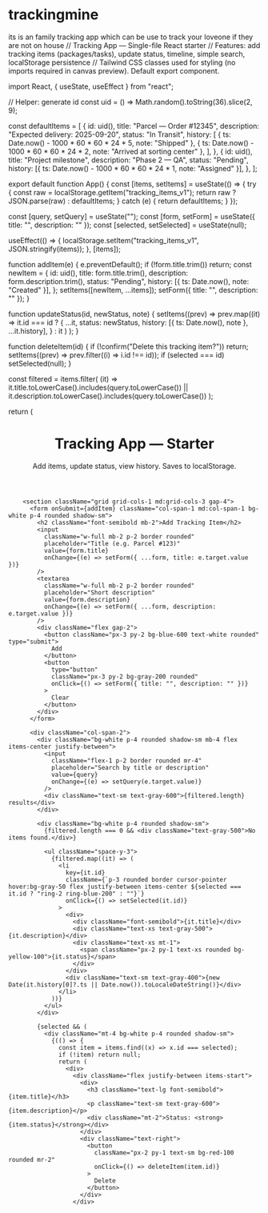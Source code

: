 # trackingmine
its is an family tracking app which can be use to track your loveone if they are not on house 
// Tracking App — Single-file React starter
// Features: add tracking items (packages/tasks), update status, timeline, simple search, localStorage persistence
// Tailwind CSS classes used for styling (no imports required in canvas preview). Default export component.

import React, { useState, useEffect } from "react";

// Helper: generate id
const uid = () => Math.random().toString(36).slice(2, 9);

const defaultItems = [
  {
    id: uid(),
    title: "Parcel — Order #12345",
    description: "Expected delivery: 2025-09-20",
    status: "In Transit",
    history: [
      { ts: Date.now() - 1000 * 60 * 60 * 24 * 5, note: "Shipped" },
      { ts: Date.now() - 1000 * 60 * 60 * 24 * 2, note: "Arrived at sorting center" },
    ],
  },
  {
    id: uid(),
    title: "Project milestone",
    description: "Phase 2 — QA",
    status: "Pending",
    history: [{ ts: Date.now() - 1000 * 60 * 60 * 24 * 1, note: "Assigned" }],
  },
];

export default function App() {
  const [items, setItems] = useState(() => {
    try {
      const raw = localStorage.getItem("tracking_items_v1");
      return raw ? JSON.parse(raw) : defaultItems;
    } catch (e) {
      return defaultItems;
    }
  });

  const [query, setQuery] = useState("");
  const [form, setForm] = useState({ title: "", description: "" });
  const [selected, setSelected] = useState(null);

  useEffect(() => {
    localStorage.setItem("tracking_items_v1", JSON.stringify(items));
  }, [items]);

  function addItem(e) {
    e.preventDefault();
    if (!form.title.trim()) return;
    const newItem = {
      id: uid(),
      title: form.title.trim(),
      description: form.description.trim(),
      status: "Pending",
      history: [{ ts: Date.now(), note: "Created" }],
    };
    setItems([newItem, ...items]);
    setForm({ title: "", description: "" });
  }

  function updateStatus(id, newStatus, note) {
    setItems((prev) =>
      prev.map((it) =>
        it.id === id
          ? {
              ...it,
              status: newStatus,
              history: [{ ts: Date.now(), note }, ...it.history],
            }
          : it
      )
    );
  }

  function deleteItem(id) {
    if (!confirm("Delete this tracking item?")) return;
    setItems((prev) => prev.filter((i) => i.id !== id));
    if (selected === id) setSelected(null);
  }

  const filtered = items.filter(
    (it) =>
      it.title.toLowerCase().includes(query.toLowerCase()) ||
      it.description.toLowerCase().includes(query.toLowerCase())
  );

  return (
    <div className="min-h-screen bg-gray-50 p-6">
      <div className="max-w-4xl mx-auto">
        <header className="mb-6">
          <h1 className="text-2xl font-bold">Tracking App — Starter</h1>
          <p className="text-sm text-gray-600">Add items, update status, view history. Saves to localStorage.</p>
        </header>

        <section className="grid grid-cols-1 md:grid-cols-3 gap-4">
          <form onSubmit={addItem} className="col-span-1 md:col-span-1 bg-white p-4 rounded shadow-sm">
            <h2 className="font-semibold mb-2">Add Tracking Item</h2>
            <input
              className="w-full mb-2 p-2 border rounded"
              placeholder="Title (e.g. Parcel #123)"
              value={form.title}
              onChange={(e) => setForm({ ...form, title: e.target.value })}
            />
            <textarea
              className="w-full mb-2 p-2 border rounded"
              placeholder="Short description"
              value={form.description}
              onChange={(e) => setForm({ ...form, description: e.target.value })}
            />
            <div className="flex gap-2">
              <button className="px-3 py-2 bg-blue-600 text-white rounded" type="submit">
                Add
              </button>
              <button
                type="button"
                className="px-3 py-2 bg-gray-200 rounded"
                onClick={() => setForm({ title: "", description: "" })}
              >
                Clear
              </button>
            </div>
          </form>

          <div className="col-span-2">
            <div className="bg-white p-4 rounded shadow-sm mb-4 flex items-center justify-between">
              <input
                className="flex-1 p-2 border rounded mr-4"
                placeholder="Search by title or description"
                value={query}
                onChange={(e) => setQuery(e.target.value)}
              />
              <div className="text-sm text-gray-600">{filtered.length} results</div>
            </div>

            <div className="bg-white p-4 rounded shadow-sm">
              {filtered.length === 0 && <div className="text-gray-500">No items found.</div>}

              <ul className="space-y-3">
                {filtered.map((it) => (
                  <li
                    key={it.id}
                    className={`p-3 rounded border cursor-pointer hover:bg-gray-50 flex justify-between items-center ${selected === it.id ? "ring-2 ring-blue-200" : ""}`}
                    onClick={() => setSelected(it.id)}
                  >
                    <div>
                      <div className="font-semibold">{it.title}</div>
                      <div className="text-xs text-gray-500">{it.description}</div>
                      <div className="text-xs mt-1">
                        <span className="px-2 py-1 text-xs rounded bg-yellow-100">{it.status}</span>
                      </div>
                    </div>
                    <div className="text-sm text-gray-400">{new Date(it.history[0]?.ts || Date.now()).toLocaleDateString()}</div>
                  </li>
                ))}
              </ul>
            </div>

            {selected && (
              <div className="mt-4 bg-white p-4 rounded shadow-sm">
                {(() => {
                  const item = items.find((x) => x.id === selected);
                  if (!item) return null;
                  return (
                    <div>
                      <div className="flex justify-between items-start">
                        <div>
                          <h3 className="text-lg font-semibold">{item.title}</h3>
                          <p className="text-sm text-gray-600">{item.description}</p>
                          <div className="mt-2">Status: <strong>{item.status}</strong></div>
                        </div>
                        <div className="text-right">
                          <button
                            className="px-2 py-1 text-sm bg-red-100 rounded mr-2"
                            onClick={() => deleteItem(item.id)}
                          >
                            Delete
                          </button>
                        </div>
                      </div>
